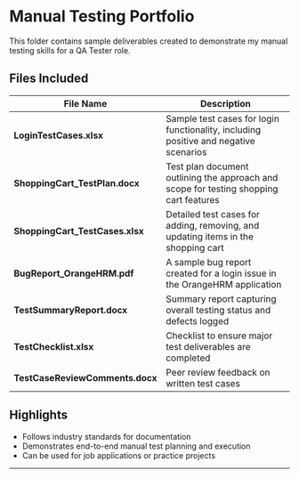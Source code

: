 # Manual Testing Portfolio

This folder contains sample deliverables created to demonstrate my manual testing skills for a QA Tester role.

## Files Included

| File Name                         | Description |
|----------------------------------|-------------|
| **LoginTestCases.xlsx**          | Sample test cases for login functionality, including positive and negative scenarios |
| **ShoppingCart_TestPlan.docx**   | Test plan document outlining the approach and scope for testing shopping cart features |
| **ShoppingCart_TestCases.xlsx**  | Detailed test cases for adding, removing, and updating items in the shopping cart |
| **BugReport_OrangeHRM.pdf**      | A sample bug report created for a login issue in the OrangeHRM application |
| **TestSummaryReport.docx**       | Summary report capturing overall testing status and defects logged |
| **TestChecklist.xlsx**           | Checklist to ensure major test deliverables are completed |
| **TestCaseReviewComments.docx**  | Peer review feedback on written test cases |

## Highlights
- Follows industry standards for documentation
- Demonstrates end-to-end manual test planning and execution
- Can be used for job applications or practice projects

---